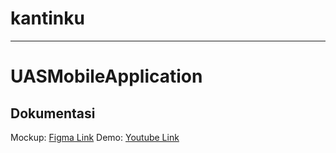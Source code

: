 # kantinku



---

# UASMobileApplication

## Dokumentasi
Mockup: [Figma Link](https://www.figma.com/design/PlQH4oNz0QsO1v5J7OatGr/KantinKu?node-id=0-1&t=fPb3id16QsLNYJfr-1)
Demo: [Youtube Link](https://youtu.be/zO1oT-1fRaQ?si=0gn9R1AQX3_BMLjf)
